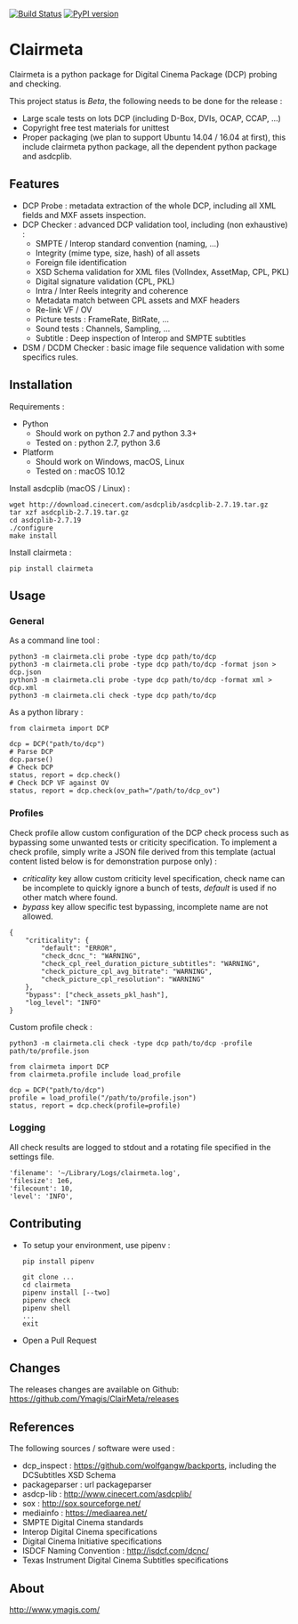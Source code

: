 [![Build Status](https://travis-ci.org/Ymagis/ClairMeta.svg?branch=1.0.0b1)](https://travis-ci.org/Ymagis/ClairMeta)
[![PyPI version](https://badge.fury.io/py/clairmeta.svg)](https://badge.fury.io/py/clairmeta)

# Clairmeta

Clairmeta is a python package for Digital Cinema Package (DCP) probing and checking.

This project status is *Beta*, the following needs to be done for the release :
- Large scale tests on lots DCP (including D-Box, DVIs, OCAP, CCAP, ...)
- Copyright free test materials for unittest
- Proper packaging (we plan to support Ubuntu 14.04 / 16.04 at first), this include
clairmeta python package, all the dependent python package and asdcplib.

## Features

* DCP Probe : metadata extraction of the whole DCP, including all XML fields
and MXF assets inspection.
* DCP Checker : advanced DCP validation tool, including (non exhaustive) :
  * SMPTE / Interop standard convention (naming, ...)
  * Integrity (mime type, size, hash) of all assets
  * Foreign file identification
  * XSD Schema validation for XML files (VolIndex, AssetMap, CPL, PKL)
  * Digital signature validation (CPL, PKL)
  * Intra / Inter Reels integrity and coherence
  * Metadata match between CPL assets and MXF headers
  * Re-link VF / OV
  * Picture tests : FrameRate, BitRate, ...
  * Sound tests : Channels, Sampling, ...
  * Subtitle : Deep inspection of Interop and SMPTE subtitles
* DSM / DCDM Checker : basic image file sequence validation with some
specifics rules.

## Installation

Requirements :
* Python
  * Should work on python 2.7 and python 3.3+
  * Tested on : python 2.7, python 3.6
* Platform
  * Should work on Windows, macOS, Linux
  * Tested on : macOS 10.12

Install asdcplib (macOS / Linux) :
```
wget http://download.cinecert.com/asdcplib/asdcplib-2.7.19.tar.gz
tar xzf asdcplib-2.7.19.tar.gz
cd asdcplib-2.7.19
./configure
make install
```

Install clairmeta :
```
pip install clairmeta
```

## Usage

### General

As a command line tool :
```
python3 -m clairmeta.cli probe -type dcp path/to/dcp
python3 -m clairmeta.cli probe -type dcp path/to/dcp -format json > dcp.json
python3 -m clairmeta.cli probe -type dcp path/to/dcp -format xml > dcp.xml
python3 -m clairmeta.cli check -type dcp path/to/dcp
```

As a python library :
```
from clairmeta import DCP

dcp = DCP("path/to/dcp")
# Parse DCP
dcp.parse()
# Check DCP
status, report = dcp.check()
# Check DCP VF against OV
status, report = dcp.check(ov_path="/path/to/dcp_ov")
```

### Profiles

Check profile allow custom configuration of the DCP check process such as
bypassing some unwanted tests or criticity specification. To implement a
check profile, simply write a JSON file derived from this template (actual
content listed below is for demonstration purpose only) :
* *criticality* key allow custom criticity level specification, check name can
be incomplete to quickly ignore a bunch of tests, *default* is used if no other
match where found.
* *bypass* key allow specific test bypassing, incomplete name are not allowed.
```
{
    "criticality": {
        "default": "ERROR",
        "check_dcnc_": "WARNING",
        "check_cpl_reel_duration_picture_subtitles": "WARNING",
        "check_picture_cpl_avg_bitrate": "WARNING",
        "check_picture_cpl_resolution": "WARNING"
    },
    "bypass": ["check_assets_pkl_hash"],
    "log_level": "INFO"
}
```

Custom profile check :
```
python3 -m clairmeta.cli check -type dcp path/to/dcp -profile path/to/profile.json
```

```
from clairmeta import DCP
from clairmeta.profile include load_profile

dcp = DCP("path/to/dcp")
profile = load_profile("/path/to/profile.json")
status, report = dcp.check(profile=profile)
```



### Logging

All check results are logged to stdout and a rotating file specified in the
settings file.

```
'filename': '~/Library/Logs/clairmeta.log',
'filesize': 1e6,
'filecount': 10,
'level': 'INFO',
```

## Contributing

* To setup your environment, use pipenv :
    ```
    pip install pipenv

    git clone ...
    cd clairmeta
    pipenv install [--two]
    pipenv check
    pipenv shell
    ...
    exit
    ```

* Open a Pull Request

## Changes

The releases changes are available on Github: https://github.com/Ymagis/ClairMeta/releases

## References

The following sources / software were used :
* dcp_inspect : https://github.com/wolfgangw/backports, including the
DCSubtitles XSD Schema
* packageparser : url packageparser
* asdcp-lib : http://www.cinecert.com/asdcplib/
* sox : http://sox.sourceforge.net/
* mediainfo : https://mediaarea.net/
* SMPTE Digital Cinema standards
* Interop Digital Cinema specifications
* Digital Cinema Initiative specifications
* ISDCF Naming Convention : http://isdcf.com/dcnc/
* Texas Instrument Digital Cinema Subtitles specifications

## About

http://www.ymagis.com/
